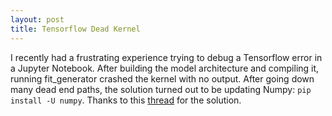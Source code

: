 ```yaml
---
layout: post
title: Tensorflow Dead Kernel
---
```


I recently had a frustrating experience trying to debug a Tensorflow error in a Jupyter Notebook.  After building the model architecture and compiling it, running fit_generator crashed the kernel with no output.  After going down many dead end paths, the solution turned out to be updating Numpy: `pip install -U numpy`.  Thanks to this [thread](https://github.com/tensorflow/tensorflow/issues/9829) for the solution.
